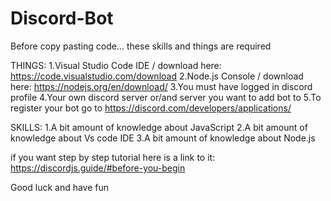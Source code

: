 # Discord-Bot
Before copy pasting code... these skills and things are required


THINGS:
1.Visual Studio Code IDE / download here: https://code.visualstudio.com/download
2.Node.js Console  / download here: https://nodejs.org/en/download/
3.You must have logged in discord profile
4.Your own discord server or/and server you want to add bot to
5.To register your bot go to https://discord.com/developers/applications/

SKILLS:
1.A bit amount of knowledge about JavaScript
2.A bit amount of knowledge about Vs code IDE
3.A bit amount of knowledge about Node.js 

if you want step by step tutorial here is a link to it:  https://discordjs.guide/#before-you-begin
       
Good luck and have fun
       

